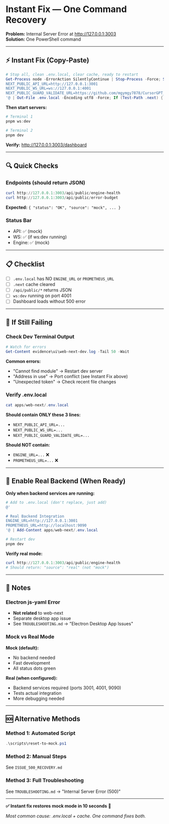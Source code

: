 # Instant Fix — One Command Recovery

**Problem:** Internal Server Error at http://127.0.0.1:3003  
**Solution:** One PowerShell command

---

## ⚡ Instant Fix (Copy-Paste)

```powershell
# Stop all, clean .env.local, clear cache, ready to restart
Get-Process node -ErrorAction SilentlyContinue | Stop-Process -Force; Set-Location apps/web-next; @'
NEXT_PUBLIC_API_URL=http://127.0.0.1:3001
NEXT_PUBLIC_WS_URL=ws://127.0.0.1:4001
NEXT_PUBLIC_GUARD_VALIDATE_URL=https://github.com/mgymgy7878/CursorGPT_IDE/actions/workflows/guard-validate.yml
'@ | Out-File .env.local -Encoding utf8 -Force; If (Test-Path .next) { Remove-Item .next -Recurse -Force }; Write-Host "✅ Reset complete! Now run:" -ForegroundColor Green; Write-Host "  Terminal 1: pnpm ws:dev" -ForegroundColor Cyan; Write-Host "  Terminal 2: pnpm dev" -ForegroundColor Cyan
```

**Then start servers:**
```powershell
# Terminal 1
pnpm ws:dev

# Terminal 2  
pnpm dev
```

**Verify:** http://127.0.0.1:3003/dashboard

---

## 🔍 Quick Checks

### Endpoints (should return JSON)
```powershell
curl http://127.0.0.1:3003/api/public/engine-health
curl http://127.0.0.1:3003/api/public/error-budget
```

**Expected:** `{ "status": "OK", "source": "mock", ... }`

### Status Bar
- API: ✅ (mock)
- WS: ✅ (if ws:dev running)
- Engine: ✅ (mock)

---

## 📋 Checklist

- [ ] `.env.local` has NO `ENGINE_URL` or `PROMETHEUS_URL`
- [ ] `.next` cache cleared
- [ ] `/api/public/*` returns JSON
- [ ] `ws:dev` running on port 4001
- [ ] Dashboard loads without 500 error

---

## 🔧 If Still Failing

### Check Dev Terminal Output
```powershell
# Watch for errors
Get-Content evidence\ui\web-next-dev.log -Tail 50 -Wait
```

**Common errors:**
- "Cannot find module" → Restart dev server
- "Address in use" → Port conflict (see Instant Fix above)
- "Unexpected token" → Check recent file changes

### Verify .env.local
```powershell
cat apps/web-next/.env.local
```

**Should contain ONLY these 3 lines:**
- `NEXT_PUBLIC_API_URL=...`
- `NEXT_PUBLIC_WS_URL=...`
- `NEXT_PUBLIC_GUARD_VALIDATE_URL=...`

**Should NOT contain:**
- `ENGINE_URL=...` ❌
- `PROMETHEUS_URL=...` ❌

---

## 🚀 Enable Real Backend (When Ready)

**Only when backend services are running:**

```powershell
# Add to .env.local (don't replace, just add)
@'

# Real Backend Integration
ENGINE_URL=http://127.0.0.1:3001
PROMETHEUS_URL=http://localhost:9090
'@ | Add-Content apps/web-next/.env.local

# Restart dev
pnpm dev
```

**Verify real mode:**
```powershell
curl http://127.0.0.1:3003/api/public/engine-health
# Should return: "source": "real" (not "mock")
```

---

## 📝 Notes

### Electron js-yaml Error
- **Not related** to web-next
- Separate desktop app issue
- See `TROUBLESHOOTING.md` → "Electron Desktop App Issues"

### Mock vs Real Mode
**Mock (default):**
- No backend needed
- Fast development
- All status dots green

**Real (when configured):**
- Backend services required (ports 3001, 4001, 9090)
- Tests actual integration
- More debugging needed

---

## 🆘 Alternative Methods

### Method 1: Automated Script
```powershell
.\scripts\reset-to-mock.ps1
```

### Method 2: Manual Steps
See `ISSUE_500_RECOVERY.md`

### Method 3: Full Troubleshooting
See `TROUBLESHOOTING.md` → "Internal Server Error (500)"

---

**✅ Instant fix restores mock mode in 10 seconds** 🚀

*Most common cause: .env.local + cache. One command fixes both.*

